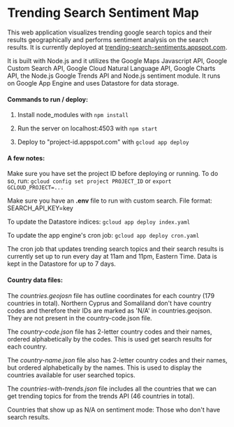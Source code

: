 # Trending Search Sentiment Map

This web application visualizes trending google search topics and their results geographically and performs sentiment analysis on the search results. It is currently deployed at [trending-search-sentiments.appspot.com](trending-search-sentiments.appspot.com).

It is built with Node.js and it utilizes the Google Maps Javascript API, Google Custom Search API, Google Cloud Natural Language API, Google Charts API, the Node.js Google Trends API and Node.js sentiment module. It runs on Google App Engine and uses Datastore for data storage.

#### Commands to run / deploy:

1. Install node_modules with
`npm install`

2. Run the server on localhost:4503 with
`npm start`

3. Deploy to "project-id.appspot.com" with
`gcloud app deploy`

#### A few notes:

Make sure you have set the project ID before deploying or running. To do so, run:
`gcloud config set project PROJECT_ID` or `export GCLOUD_PROJECT=...`

Make sure you have an **.env** file to run with custom search. File format:
SEARCH_API_KEY=key

To update the Datastore indices:
`gcloud app deploy index.yaml`

To update the app engine's cron job:
`gcloud app deploy cron.yaml`

The cron job that updates trending search topics and their search results is currently set up to run every day at 11am and 11pm, Eastern Time.
Data is kept in the Datastore for up to 7 days.

#### Country data files:

The *countries.geojosn* file has outline coordinates for each country (179 countries in total). Northern Cyprus and Somaliland don't have country codes and therefore their IDs are marked as 'N/A' in countries.geojson. They are not present in the country-code.json file.

The *country-code.json* file has 2-letter country codes and their names, ordered alphabetically by the codes. This is used get search results for each country.

The *country-name.json* file also has 2-letter country codes and their names, but ordered alphabetically by the names. This is used to display the countries available for user searched topics.

The *countries-with-trends.json* file includes all the countries that we can get trending topics for from the trends API (46 countries in total).

Countries that show up as N/A on sentiment mode: Those who don't have search results.